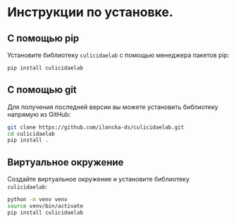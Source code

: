 # Инструкции по установке.

## С помощью pip

Установите библиотеку `culicidaelab` с помощью менеджера пакетов pip:

```bash
pip install culicidaelab
```

## С помощью git

Для получения последней версии вы можете установить библиотеку напрямую из GitHub:

```bash
git clone https://github.com/iloncka-ds/culicidaelab.git
cd culicidaelab
pip install .
```

## Виртуальное окружение

Создайте виртуальное окружение и установите библиотеку `culicidaelab`:

```bash
python -m venv venv
source venv/bin/activate
pip install culicidaelab
```
